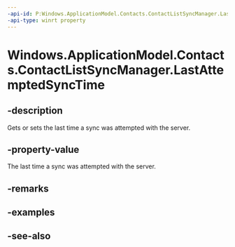 ----api-id: P:Windows.ApplicationModel.Contacts.ContactListSyncManager.LastAttemptedSyncTime
-api-type: winrt property
---<!-- Property syntaxpublic Windows.Foundation.DateTime LastAttemptedSyncTime { get;  set; }--># Windows.ApplicationModel.Contacts.ContactListSyncManager.LastAttemptedSyncTime## -descriptionGets or sets the last time a sync was attempted with the server.## -property-valueThe last time a sync was attempted with the server.## -remarks## -examples## -see-also
